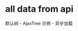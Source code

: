 # all data from api

<link href='{{path}}/res/default/style.css' rel='stylesheet' />
<script>
    requirejs( [ '{{module}}' ], function( {{name}} ){
    });
</script>

<dl>
    <dt>默认树 - AjaxTree 示例 - 异步加载</dt>
    <dd>
        <div class="js_compAjaxTree js_tree2" 
            data-cajUrl="{{path}}/examples/data/treedata.php?id={0}"
            data-rootId="1436"
            data-urlArgName="node" 
            data-typeIndex="0" 
            data-idIndex="1" 
            data-nameIndex="2" 
            >
            <script>
                $( document ).delegate( 'div.js_tree2', 'renderItem', function( _evt, _item, _data ){
                    _item.html( JC.f.printf( '<a href="?node={0}" data-id="{0}">{1}</a>', _data[1], _data[2] ) );
                });

                $( document ).delegate( 'div.js_compAjaxTree', 'change', function( _evt, _item, _data, _box ){
                    //JC.dir( _item[0], _data, _box[0] );
                    JC.log( _data );
                });

            </script>
        </div>
    </dd>
</dl>

<dl>
    <dt>默认树 - AjaxTree 示例 - 异步加载</dt>
    <dd>
        <div class="js_compAjaxTree js_tree2" 
            data-cajData="CRM_TREE_DATA" 
            data-rootId="634"
            data-urlArgName="node" 
            data-typeIndex="0" 
            data-idIndex="1" 
            data-nameIndex="2" 
            >
            <script>
                window.CRM_TREE_DATA = { 
                    url: "{{path}}/examples/data/treedata.php?id={0}"
                };

                $( document ).delegate( 'div.js_tree2', 'renderItem', function( _evt, _item, _data ){
                    _item.html( JC.f.printf( '<a href="?node={0}" data-id="{0}">{1}</a>', _data[1], _data[2] ) );
                });

                $( document ).delegate( 'div.js_compAjaxTree', 'change', function( _evt, _item, _data, _box ){
                    //JC.dir( _item[0], _data, _box[0] );
                    JC.log( _data );
                });

            </script>
        </div>
    </dd>
</dl>
<dl>
    <dt>默认树 - AjaxTree 示例 - 异步加载</dt>
    <dd>
        <div class="js_compAjaxTree js_tree2" 
            data-cajUrl="{{path}}/examples/data/treedata.php?id={0}"
            data-rootId="634"
            data-urlArgName="node" 
            data-typeIndex="0" 
            data-idIndex="1" 
            data-nameIndex="2" 
            >
            <script>
                $( document ).delegate( 'div.js_tree2', 'renderItem', function( _evt, _item, _data ){
                    _item.html( JC.f.printf( '<a href="?node={0}" data-id="{0}">{1}</a>', _data[1], _data[2] ) );
                });

                $( document ).delegate( 'div.js_compAjaxTree', 'change', function( _evt, _item, _data, _box ){
                    //JC.dir( _item[0], _data, _box[0] );
                    JC.log( _data );
                });

            </script>
        </div>
    </dd>
</dl>

